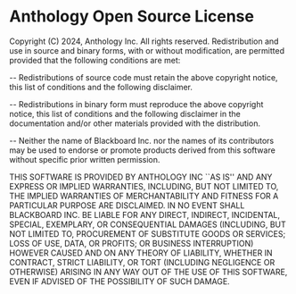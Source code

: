 # Anthology Open Source License

 Copyright (C) 2024, Anthology Inc.
 All rights reserved.
 Redistribution and use in source and binary forms, with or without
 modification, are permitted provided that the following conditions are met:

  -- Redistributions of source code must retain the above copyright
     notice, this list of conditions and the following disclaimer.

  -- Redistributions in binary form must reproduce the above copyright
     notice, this list of conditions and the following disclaimer in the
     documentation and/or other materials provided with the distribution.

  -- Neither the name of Blackboard Inc. nor the names of its contributors
     may be used to endorse or promote products derived from this
     software without specific prior written permission.

THIS SOFTWARE IS PROVIDED BY ANTHOLOGY INC ``AS IS'' AND ANY
EXPRESS OR IMPLIED WARRANTIES, INCLUDING, BUT NOT LIMITED TO, THE IMPLIED
WARRANTIES OF MERCHANTABILITY AND FITNESS FOR A PARTICULAR PURPOSE ARE
DISCLAIMED. IN NO EVENT SHALL BLACKBOARD INC. BE LIABLE FOR ANY
DIRECT, INDIRECT, INCIDENTAL, SPECIAL, EXEMPLARY, OR CONSEQUENTIAL DAMAGES
(INCLUDING, BUT NOT LIMITED TO, PROCUREMENT OF SUBSTITUTE GOODS OR SERVICES;
LOSS OF USE, DATA, OR PROFITS; OR BUSINESS INTERRUPTION) HOWEVER CAUSED AND
ON ANY THEORY OF LIABILITY, WHETHER IN CONTRACT, STRICT LIABILITY, OR TORT
(INCLUDING NEGLIGENCE OR OTHERWISE) ARISING IN ANY WAY OUT OF THE USE OF THIS
SOFTWARE, EVEN IF ADVISED OF THE POSSIBILITY OF SUCH DAMAGE.